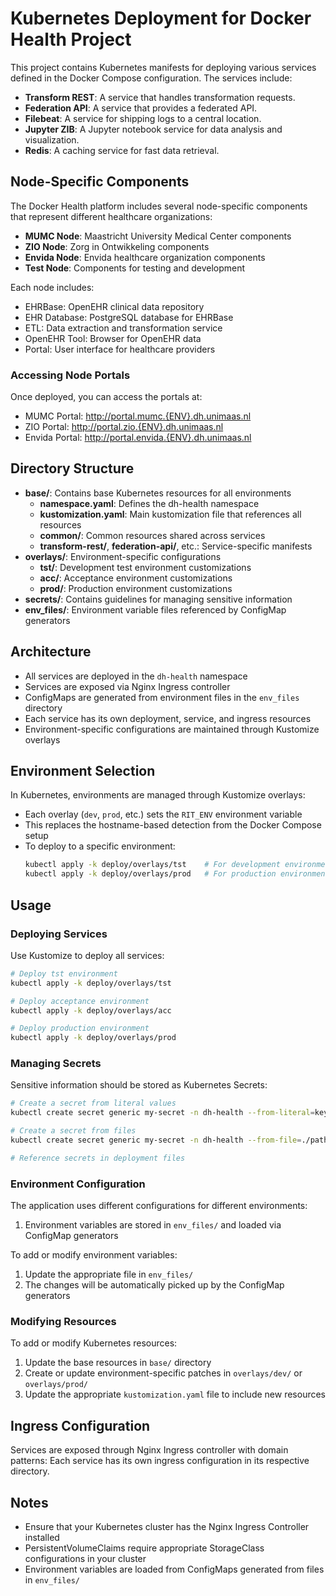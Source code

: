 # Kubernetes Deployment for Docker Health Project

This project contains Kubernetes manifests for deploying various services defined in the Docker Compose configuration. The services include:

- **Transform REST**: A service that handles transformation requests.
- **Federation API**: A service that provides a federated API.
- **Filebeat**: A service for shipping logs to a central location.
- **Jupyter ZIB**: A Jupyter notebook service for data analysis and visualization.
- **Redis**: A caching service for fast data retrieval.

## Node-Specific Components

The Docker Health platform includes several node-specific components that represent different healthcare organizations:

- **MUMC Node**: Maastricht University Medical Center components
- **ZIO Node**: Zorg in Ontwikkeling components
- **Envida Node**: Envida healthcare organization components
- **Test Node**: Components for testing and development

Each node includes:
- EHRBase: OpenEHR clinical data repository
- EHR Database: PostgreSQL database for EHRBase
- ETL: Data extraction and transformation service
- OpenEHR Tool: Browser for OpenEHR data
- Portal: User interface for healthcare providers

### Accessing Node Portals

Once deployed, you can access the portals at:
- MUMC Portal: http://portal.mumc.{ENV}.dh.unimaas.nl
- ZIO Portal: http://portal.zio.{ENV}.dh.unimaas.nl
- Envida Portal: http://portal.envida.{ENV}.dh.unimaas.nl

## Directory Structure

- **base/**: Contains base Kubernetes resources for all environments
  - **namespace.yaml**: Defines the dh-health namespace
  - **kustomization.yaml**: Main kustomization file that references all resources
  - **common/**: Common resources shared across services
  - **transform-rest/**, **federation-api/**, etc.: Service-specific manifests
- **overlays/**: Environment-specific configurations
  - **tst/**: Development test environment customizations
  - **acc/**: Acceptance environment customizations
  - **prod/**: Production environment customizations
- **secrets/**: Contains guidelines for managing sensitive information
- **env_files/**: Environment variable files referenced by ConfigMap generators

## Architecture

- All services are deployed in the `dh-health` namespace
- Services are exposed via Nginx Ingress controller
- ConfigMaps are generated from environment files in the `env_files` directory
- Each service has its own deployment, service, and ingress resources
- Environment-specific configurations are maintained through Kustomize overlays

## Environment Selection

In Kubernetes, environments are managed through Kustomize overlays:

- Each overlay (`dev`, `prod`, etc.) sets the `RIT_ENV` environment variable
- This replaces the hostname-based detection from the Docker Compose setup
- To deploy to a specific environment:
  ```bash
  kubectl apply -k deploy/overlays/tst    # For development environment
  kubectl apply -k deploy/overlays/prod   # For production environment
  ```

## Usage

### Deploying Services

Use Kustomize to deploy all services:

```bash
# Deploy tst environment
kubectl apply -k deploy/overlays/tst

# Deploy acceptance environment
kubectl apply -k deploy/overlays/acc

# Deploy production environment
kubectl apply -k deploy/overlays/prod
```

### Managing Secrets

Sensitive information should be stored as Kubernetes Secrets:

```bash
# Create a secret from literal values
kubectl create secret generic my-secret -n dh-health --from-literal=key=value

# Create a secret from files
kubectl create secret generic my-secret -n dh-health --from-file=./path/to/file

# Reference secrets in deployment files
```

### Environment Configuration

The application uses different configurations for different environments:

1. Environment variables are stored in `env_files/` and loaded via ConfigMap generators

To add or modify environment variables:
1. Update the appropriate file in `env_files/`
2. The changes will be automatically picked up by the ConfigMap generators

### Modifying Resources

To add or modify Kubernetes resources:

1. Update the base resources in `base/` directory
2. Create or update environment-specific patches in `overlays/dev/` or `overlays/prod/`
3. Update the appropriate `kustomization.yaml` file to include new resources

## Ingress Configuration

Services are exposed through Nginx Ingress controller with domain patterns:
Each service has its own ingress configuration in its respective directory.

## Notes

- Ensure that your Kubernetes cluster has the Nginx Ingress Controller installed
- PersistentVolumeClaims require appropriate StorageClass configurations in your cluster
- Environment variables are loaded from ConfigMaps generated from files in `env_files/`